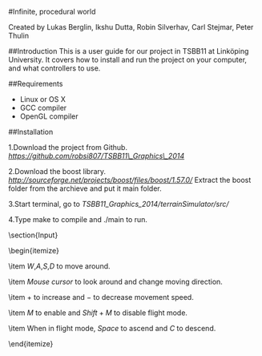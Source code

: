 #Infinite, procedural world

Created by
Lukas Berglin, Ikshu Dutta, Robin Silverhav, Carl Stejmar, Peter Thulin

##Introduction
This is a user guide for our project in TSBB11 at Linköping University. It covers how to install and run the project on your computer, and what controllers to use.

##Requirements
* Linux or OS X 
* GCC compiler
* OpenGL compiler

##Installation

1.Download the project from Github.
*https://github.com/robsi807/TSBB11\_Graphics\_2014*

2.Download the boost library.
*http://sourceforge.net/projects/boost/files/boost/1.57.0/*
Extract the boost folder from the archieve and put it main folder. 

3.Start terminal, go to *TSBB11\_Graphics\_2014/terrainSimulator/src/*

4.Type make to compile and ./main to run.


\section{Input}

\begin{itemize}

\item $W$,$A$,$S$,$D$ to move around.

\item $Mouse$ $cursor$ to look around and change moving direction.

\item $+$ to increase and $-$ to decrease movement speed.

\item $M$ to enable and $Shift + M$ to disable flight mode.

\item When in flight mode, $Space$ to ascend and $C$ to descend.

\end{itemize}
